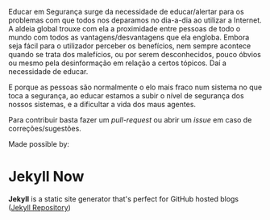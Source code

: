 Educar em Segurança surge da necessidade de educar/alertar para os problemas com que todos nos deparamos no dia-a-dia ao utilizar a Internet.
A aldeia global trouxe com ela a proximidade entre pessoas de todo o mundo com todos as vantagens/desvantagens que ela engloba. Embora seja fácil para o utilizador perceber os benefícios, nem sempre acontece quando se trata dos malefícios, ou por serem desconhecidos, pouco óbvios ou mesmo pela desinformação em relação a certos tópicos. Daí a necessidade de educar.

E porque as pessoas são normalmente o elo mais fraco num sistema no que toca a segurança, ao educar estamos a subir o nível de segurança dos nossos sistemas, e a dificultar a vida dos maus agentes.

Para contribuir basta fazer um *pull-request* ou abrir um *issue* em caso de correções/sugestões.


Made possible by:

# Jekyll Now

**Jekyll** is a static site generator that's perfect for GitHub hosted blogs ([Jekyll Repository](https://github.com/jekyll/jekyll))

